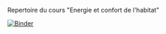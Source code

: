 Repertoire du cours "Energie et confort de l'habitat"

[![Binder](https://mybinder.org/badge_logo.svg)](https://mybinder.org/v2/gh/NicolasDumas/projet-confort-habitat/tree/main/HEAD)
